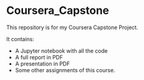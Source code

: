 # Coursera_Capstone
This repository is for my Coursera Capstone Project. 

It contains: 
- A Jupyter notebook with all the code
- A full report in PDF
- A presentation in PDF
- Some other assignments of this course. 
